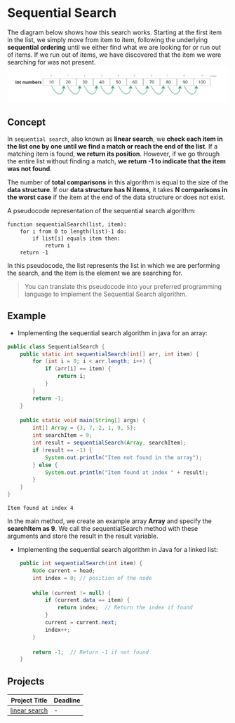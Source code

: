 # Sequential Search

The diagram below shows how this search works. Starting at the first item in the list, we simply move from item to item, following the underlying **sequential ordering** until we either find what we are looking for or run out of items. If we run out of items, we have discovered that the item we were searching for was not present.
<img width="910" alt="Sequential Search" src="https://github.com/SAFCSP-Team/data-structures-and-algorithms-bootcamp/blob/main/data-structures-and-algorithms-101/03-algorithms/01-searching/resources/sequential-search.png" />

## Concept
In `sequential search`, also known as **linear search**, we **check each item in the list one by one until we find a match or reach the end of the list**. If a matching item is found, **we return its position**. However, if we go through the entire list without finding a match, **we return -1 to indicate that the item was not found**.

The number of **total comparisons** in this algorithm is equal to the size of the **data structure**. If our **data structure has N items**, it takes **N comparisons in the worst case** if the item at the end of the data structure or does not exist.

A pseudocode representation of the sequential search algorithm:
```
function sequentialSearch(list, item):
    for i from 0 to length(list)-1 do:
        if list[i] equals item then:
            return i
    return -1
```
In this pseudocode, the list represents the list in which we are performing the search, and the item is the element we are searching for.
> You can translate this pseudocode into your preferred programming language to implement the Sequential Search algorithm.
## Example 
- Implementing the sequential search algorithm in java for an array:
```java
public class SequentialSearch {
    public static int sequentialSearch(int[] arr, int item) {
        for (int i = 0; i < arr.length; i++) {
            if (arr[i] == item) {
                return i;
            }
        }
        return -1;
    }

    public static void main(String[] args) {
        int[] Array = {3, 7, 2, 1, 9, 5};
        int searchItem = 9;
        int result = sequentialSearch(Array, searchItem);
        if (result == -1) {
            System.out.println("Item not found in the array");
        } else {
            System.out.println("Item found at index " + result);
        }
    }
}
```
```
Item found at index 4
```
In the main method, we create an example array **Array** and specify the **searchItem as 9**. We call the sequentialSearch method with these arguments and store the result in the result variable.

- Implementing the sequential search algorithm in Java for a linked list:
```java
    public int sequentialSearch(int item) {
        Node current = head;
        int index = 0; // position of the node

        while (current != null) {
            if (current.data == item) {
                return index;  // Return the index if found
            }
            current = current.next;
            index++;
        }

        return -1;  // Return -1 if not found
    }
```


## Projects
|Project Title | Deadline |
|:-----------:|:-------------|
|[linear search](https://github.com/SAFCSP-Team/linear-search) | - | 



